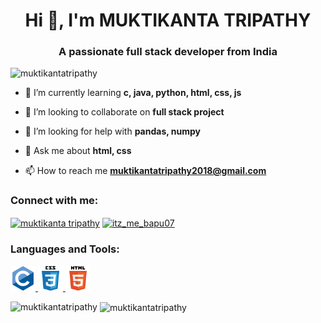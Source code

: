 <h1 align="center">Hi 👋, I'm MUKTIKANTA TRIPATHY</h1>
<h3 align="center">A passionate full stack developer from India</h3>

<p align="left"> <img src="https://komarev.com/ghpvc/?username=muktikantatripathy&label=Profile%20views&color=0e75b6&style=flat" alt="muktikantatripathy" /> </p>

- 🌱 I’m currently learning **c, java, python, html, css, js**

- 👯 I’m looking to collaborate on **full stack project**

- 🤝 I’m looking for help with **pandas, numpy**

- 💬 Ask me about **html, css**

- 📫 How to reach me **muktikantatripathy2018@gmail.com**

<h3 align="left">Connect with me:</h3>
<p align="left">
<a href="https://fb.com/muktikanta tripathy" target="blank"><img align="center" src="https://raw.githubusercontent.com/rahuldkjain/github-profile-readme-generator/master/src/images/icons/Social/facebook.svg" alt="muktikanta tripathy" height="30" width="40" /></a>
<a href="https://instagram.com/itz_me_bapu07" target="blank"><img align="center" src="https://raw.githubusercontent.com/rahuldkjain/github-profile-readme-generator/master/src/images/icons/Social/instagram.svg" alt="itz_me_bapu07" height="30" width="40" /></a>
</p>

<h3 align="left">Languages and Tools:</h3>
<p align="left"> <a href="https://www.cprogramming.com/" target="_blank" rel="noreferrer"> <img src="https://raw.githubusercontent.com/devicons/devicon/master/icons/c/c-original.svg" alt="c" width="40" height="40"/> </a> <a href="https://www.w3schools.com/css/" target="_blank" rel="noreferrer"> <img src="https://raw.githubusercontent.com/devicons/devicon/master/icons/css3/css3-original-wordmark.svg" alt="css3" width="40" height="40"/> </a> <a href="https://www.w3.org/html/" target="_blank" rel="noreferrer"> <img src="https://raw.githubusercontent.com/devicons/devicon/master/icons/html5/html5-original-wordmark.svg" alt="html5" width="40" height="40"/> </a> </p>

<p><img align="left" src="https://github-readme-stats.vercel.app/api/top-langs?username=muktikantatripathy&show_icons=true&locale=en&layout=compact" alt="muktikantatripathy" /></p>

<p>&nbsp;<img align="center" src="https://github-readme-stats.vercel.app/api?username=muktikantatripathy&show_icons=true&locale=en" alt="muktikantatripathy" /></p>
